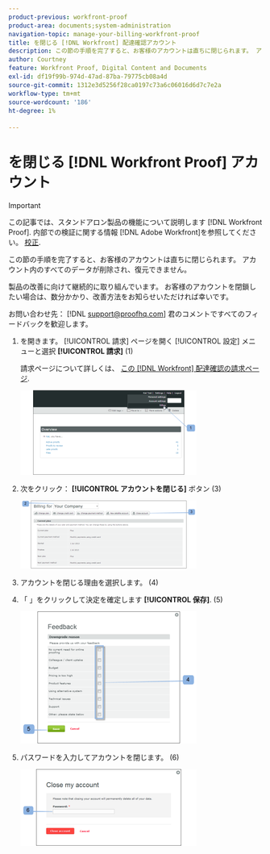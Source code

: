```yaml
---
product-previous: workfront-proof
product-area: documents;system-administration
navigation-topic: manage-your-billing-workfront-proof
title: を閉じる [!DNL Workfront] 配達確認アカウント
description: この節の手順を完了すると、お客様のアカウントは直ちに閉じられます。 アカウント内のすべてのデータが削除され、復元できません。
author: Courtney
feature: Workfront Proof, Digital Content and Documents
exl-id: df19f99b-974d-47ad-87ba-79775cb08a4d
source-git-commit: 1312e3d5256f28ca0197c73a6c06016d6d7c7e2a
workflow-type: tm+mt
source-wordcount: '186'
ht-degree: 1%

---
```


# を閉じる [!DNL Workfront Proof] アカウント

>[!IMPORTANT]
>
>この記事では、スタンドアロン製品の機能について説明します [!DNL Workfront Proof]. 内部での検証に関する情報 [!DNL Adobe Workfront]を参照してください。 [校正](../../../review-and-approve-work/proofing/proofing.md).

この節の手順を完了すると、お客様のアカウントは直ちに閉じられます。 アカウント内のすべてのデータが削除され、復元できません。

製品の改善に向けて継続的に取り組んでいます。 お客様のアカウントを閉鎖したい場合は、数分かかり、改善方法をお知らせいただければ幸いです。

お問い合わせ先： [!DNL support@proofhq.com] 君のコメントですべてのフィードバックを歓迎します。

1. を開きます。 [!UICONTROL 請求] ページを開く [!UICONTROL 設定] メニューと選択 **[!UICONTROL 請求]** (1)

   請求ページについて詳しくは、 [この [!DNL Workfront] 配達確認の請求ページ](../../../workfront-proof/wp-billingsettings/manage-your-billing/wp-billing-page.md).

   ![](assets/upgradesdowngrades-billing-settings-350x168.png)

1. 次をクリック： **[!UICONTROL アカウントを閉じる]** ボタン (3)

   ![Billing_-_close_your_account.png](assets/billing---close-your-account-350x135.png)

1. アカウントを閉じる理由を選択します。 (4)
1. 「 」をクリックして決定を確定します **[!UICONTROL 保存]**. (5)

   ![Close_Account_-_pop-up.png](assets/close-account---pop-up-350x262.png)

1. パスワードを入力してアカウントを閉じます。 (6)

   ![Close_Account_-_password_pop-up.png](assets/close-account---password-pop-up-350x152.png)
